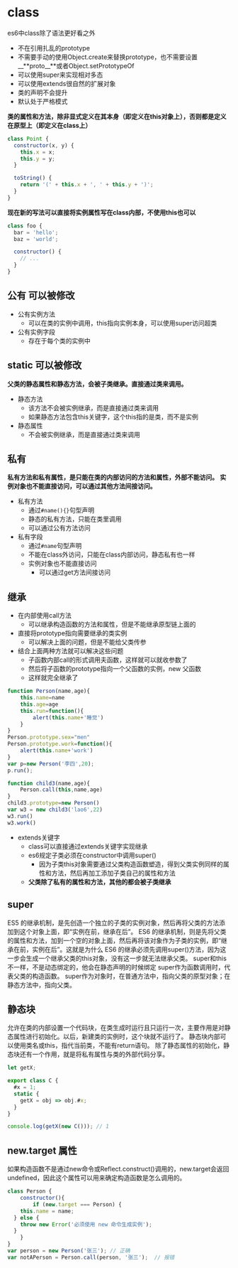 # class

es6中class除了语法更好看之外

- 不在引用扎乱的prototype
- 不需要手动的使用Object.create来替换prototype，也不需要设置__**proto__**或者Object.setPrototypeOf
- 可以使用super来实现相对多态
- 可以使用extends很自然的扩展对象
- 类的声明不会提升
- 默认处于严格模式  
  
**类的属性和方法，除非显式定义在其本身（即定义在this对象上），否则都是定义在原型上（即定义在class上）**

```js
class Point {
  constructor(x, y) {
    this.x = x;
    this.y = y;
  }

  toString() {
    return '(' + this.x + ', ' + this.y + ')';
  }
}
```

**现在新的写法可以直接将实例属性写在class内部，不使用this也可以**

```js
class foo {
  bar = 'hello';
  baz = 'world';

  constructor() {
    // ...
  }
}
```

## 公有 可以被修改

- 公有实例方法
  - 可以在类的实例中调用，this指向实例本身，可以使用super访问超类
- 公有实例字段
  - 存在于每个类的实例中

## static 可以被修改

**父类的静态属性和静态方法，会被子类继承。直接通过类来调用。**

- 静态方法
  - 该方法不会被实例继承，而是直接通过类来调用
  - 如果静态方法包含this关键字，这个this指的是类，而不是实例
- 静态属性
  - 不会被实例继承，而是直接通过类来调用

## 私有

**私有方法和私有属性，是只能在类的内部访问的方法和属性，外部不能访问。**
**实例对象也不能直接访问，可以通过其他方法间接访问。**

- 私有方法
  - 通过`#name(){}`句型声明
  - 静态的私有方法，只能在类里调用
  - 可以通过公有方法访问
- 私有字段
  - 通过`#name`句型声明
  - 不能在class外访问，只能在class内部访问，静态私有也一样
  - 实例对象也不能直接访问
    - 可以通过get方法间接访问

## 继承

- 在内部使用call方法
  - 可以继承构造函数的方法和属性，但是不能继承原型链上面的
- 直接将prototype指向需要继承的类实例
  - 可以解决上面的问题，但是不能给父类传参
- 结合上面两种方法就可以解决这些问题
  - 子函数内部call的形式调用夫函数，这样就可以就收参数了
  - 然后将子函数的prototype指向一个父函数的实例，new 父函数
  - 这样就完全继承了

```js
function Person(name,age){
    this.name=name
    this.age=age
    this.run=function(){
        alert(this.name+'睡觉')
    }
}
Person.prototype.sex="men"
Person.prototype.work=function(){
    alert(this.name+'work')
}
var p=new Person('李四',20);
p.run();

function child3(name,age){
    Person.call(this,name,age)
}
child3.prototype=new Person()
var w3 = new child3('lao6',22)
w3.run()
w3.work()
```

- extends关键字
  - class可以直接通过extends关键字实现继承
  - es6规定子类必须在constructor中调用super()
    - 因为子类this对象需要通过父类构造函数塑造，得到父类实例同样的属性和方法，然后再加工添加子类自己的属性和方法
  - **父类除了私有的属性和方法，其他的都会被子类继承**

## super

ES5 的继承机制，是先创造一个独立的子类的实例对象，然后再将父类的方法添加到这个对象上面，即“实例在前，继承在后”。
ES6 的继承机制，则是先将父类的属性和方法，加到一个空的对象上面，然后再将该对象作为子类的实例，即“继承在前，实例在后”。这就是为什么 ES6 的继承必须先调用super()方法，因为这一步会生成一个继承父类的this对象，没有这一步就无法继承父类。
super和this不一样，不是动态绑定的，他会在静态声明的时候绑定
super作为函数调用时，代表父类的构造函数。
super作为对象时，在普通方法中，指向父类的原型对象；在静态方法中，指向父类。

## 静态块

允许在类的内部设置一个代码块，在类生成时运行且只运行一次，主要作用是对静态属性进行初始化。以后，新建类的实例时，这个块就不运行了。
静态块内部可以使用类名或this，指代当前类，不能有return语句。
除了静态属性的初始化，静态块还有一个作用，就是将私有属性与类的外部代码分享。

```js
let getX;

export class C {
  #x = 1;
  static {
    getX = obj => obj.#x;
  }
}

console.log(getX(new C())); // 1
```

## new.target 属性

如果构造函数不是通过new命令或Reflect.construct()调用的，new.target会返回undefined，因此这个属性可以用来确定构造函数是怎么调用的。

```js
class Person {
    constructor(){
        if (new.target === Person) {
    this.name = name;
  } else {
    throw new Error('必须使用 new 命令生成实例');
  }
    }
}
var person = new Person('张三'); // 正确
var notAPerson = Person.call(person, '张三');  // 报错
```
